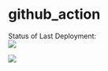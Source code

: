 # github_action

Status of Last Deployment:<br>
<img src="https://github.com/adv4000/github-actions-part-2-cicd-to-aws/workflows/CI-CD-Pipeline-to-AWS-ElasticBeastalk/badge.svg?branch=master"><br>

<img src="https://github.com/ovakhnenko/github_action/workflows/CI-CD-Pipeline-to-AWS-ElasticBeastalk/badge.svg?branch=main"><br>
